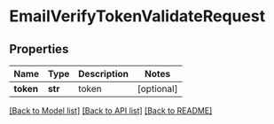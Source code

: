# EmailVerifyTokenValidateRequest

## Properties
Name | Type | Description | Notes
------------ | ------------- | ------------- | -------------
**token** | **str** | token | [optional] 

[[Back to Model list]](../README.md#documentation-for-models) [[Back to API list]](../README.md#documentation-for-api-endpoints) [[Back to README]](../README.md)


